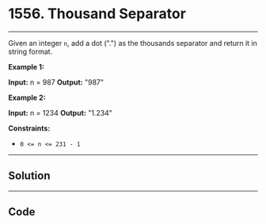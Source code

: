 # 1556. Thousand Separator

---

Given an integer `n`, add a dot (".") as the thousands separator and return it in string format.

 

**Example 1:**


**Input:** n = 987
**Output:** "987"


**Example 2:**


**Input:** n = 1234
**Output:** "1.234"


 

**Constraints:**

  * `0 <= n <= 231 - 1`

---

## Solution



---

## Code
```python


```